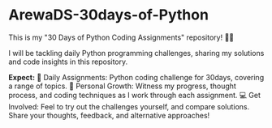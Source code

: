 # ArewaDS-30days-of-Python
This is my "30 Days of Python Coding Assignments" repository! 🐍✨

I will be tackling daily Python programming challenges, sharing my solutions and code insights in this repository.

**Expect:**
📅 Daily Assignments: Python coding challenge for 30days, covering a range of topics.
🚀 Personal Growth: Witness my progress, thought process, and coding techniques as I work through each assignment.
💻 Get Involved: Feel to try out the challenges yourself, and compare solutions. Share your thoughts, feedback, and alternative approaches!
